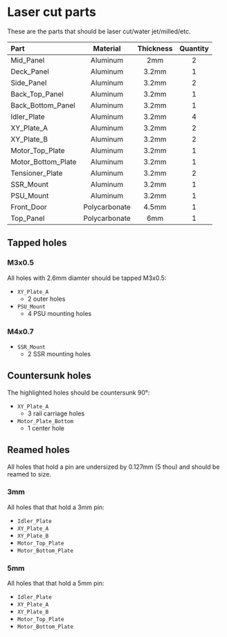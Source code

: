 # Laser cut parts

These are the parts that should be laser cut/water jet/milled/etc.

| Part | Material | Thickness | Quantity |
|:-|:-:|:-:|:-:|
| Mid_Panel | Aluminum | 2mm | 2 |
| Deck_Panel | Aluminum | 3.2mm | 1 |
| Side_Panel | Aluminum | 3.2mm | 2 |
| Back_Top_Panel | Aluminum | 3.2mm | 1 |
| Back_Bottom_Panel | Aluminum | 3.2mm | 1 |
| Idler_Plate | Aluminum | 3.2mm | 4 |
| XY_Plate_A | Aluminum | 3.2mm | 2 |
| XY_Plate_B | Aluminum | 3.2mm | 2 |
| Motor_Top_Plate | Aluminum | 3.2mm | 1 |
| Motor_Bottom_Plate | Aluminum | 3.2mm | 1 |
| Tensioner_Plate | Aluminum | 3.2mm | 2 |
| SSR_Mount | Aluminum | 3.2mm | 1 |
| PSU_Mount | Aluminum | 3.2mm | 1 |
| Front_Door | Polycarbonate | 4.5mm | 1 |
| Top_Panel | Polycarbonate | 6mm | 1 |

## Tapped holes

### M3x0.5

All holes with 2.6mm diamter should be tapped M3x0.5:

* `XY_Plate_A`
  * 2 outer holes
* `PSU_Mount`
  * 4 PSU mounting holes

### M4x0.7

* `SSR_Mount`
  * 2 SSR mounting holes

## Countersunk holes

The highlighted holes should be countersunk 90°:

* `XY_Plate_A`
  * 3 rail carriage holes
* `Motor_Plate_Bottom`
  * 1 center hole

## Reamed holes

All holes that hold a pin are undersized by 0.127mm (5 thou) and should be reamed to size.

### 3mm

All holes that that hold a 3mm pin:

* `Idler_Plate`
* `XY_Plate_A`
* `XY_Plate_B`
* `Motor_Top_Plate`
* `Motor_Bottom_Plate`

### 5mm

All holes that that hold a 5mm pin:

* `Idler_Plate`
* `XY_Plate_A`
* `XY_Plate_B`
* `Motor_Top_Plate`
* `Motor_Bottom_Plate`
